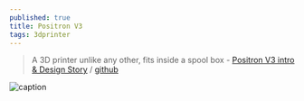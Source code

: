 ```yaml
---
published: true
title: Positron V3
tags: 3dprinter
---
```

> A 3D printer unlike any other, fits inside a spool box - [Positron V3 intro & Design Story](https://www.youtube.com/watch?v=X_QLxTVtyng) / [github](https://github.com/KRALYN/PositronV3)

![caption](https://github.com/KRLAYN/PositronV3/raw/main/Media%20and%20logos/Photos%20and%20renders/PV3%20with%20printsA.jpg?raw=true)

